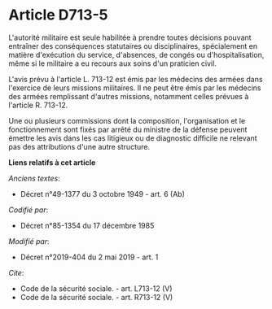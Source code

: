 # Article D713-5

L'autorité militaire est seule habilitée à prendre toutes décisions pouvant entraîner des conséquences statutaires ou
disciplinaires, spécialement en matière d'exécution du service, d'absences, de congés ou d'hospitalisation, même si le
militaire a eu recours aux soins d'un praticien civil. 

L'avis prévu à l'article L. 713-12 est émis par les médecins des armées dans l'exercice de leurs missions militaires. Il ne
peut être émis par les médecins des armées remplissant d'autres missions, notamment celles prévues à l'article R. 713-12. 

Une ou plusieurs commissions dont la composition, l'organisation et le fonctionnement sont fixés par arrêté du ministre de la
défense peuvent émettre les avis dans les cas litigieux ou de diagnostic difficile ne relevant pas des attributions d'une
autre structure.

**Liens relatifs à cet article**

_Anciens textes_:

  - Décret n°49-1377 du 3 octobre 1949 - art. 6 (Ab)

_Codifié par_:

  - Décret n°85-1354 du 17 décembre 1985

_Modifié par_:

  - Décret n°2019-404 du 2 mai 2019 - art. 1

_Cite_:

  - Code de la sécurité sociale. - art. L713-12 (V)
  - Code de la sécurité sociale. - art. R713-12 (V)
